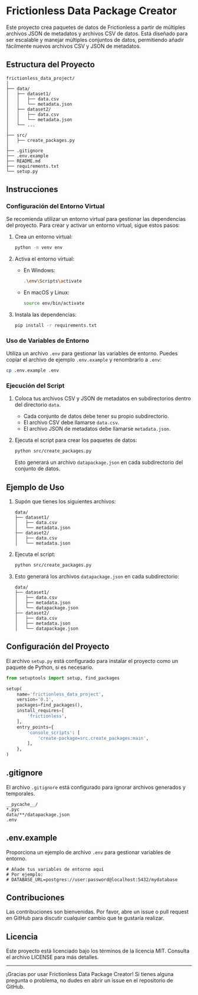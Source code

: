 # Frictionless Data Package Creator

Este proyecto crea paquetes de datos de Frictionless a partir de múltiples archivos JSON de metadatos y archivos CSV de datos. Está diseñado para ser escalable y manejar múltiples conjuntos de datos, permitiendo añadir fácilmente nuevos archivos CSV y JSON de metadatos.

## Estructura del Proyecto

```plaintext
frictionless_data_project/
│
├── data/
│   ├── dataset1/
│   │   ├── data.csv
│   │   └── metadata.json
│   ├── dataset2/
│   │   ├── data.csv
│   │   └── metadata.json
│   └── ...
│
├── src/
│   ├── create_packages.py
│
├── .gitignore
├── .env.example
├── README.md
├── requirements.txt
└── setup.py
```

## Instrucciones

### Configuración del Entorno Virtual

Se recomienda utilizar un entorno virtual para gestionar las dependencias del proyecto. Para crear y activar un entorno virtual, sigue estos pasos:

1. Crea un entorno virtual:

   ```bash
   python -m venv env
   ```

2. Activa el entorno virtual:

   - En Windows:

     ```bash
     .\env\Scripts\activate
     ```

   - En macOS y Linux:

     ```bash
     source env/bin/activate
     ```

3. Instala las dependencias:

   ```bash
   pip install -r requirements.txt
   ```

### Uso de Variables de Entorno

Utiliza un archivo `.env` para gestionar las variables de entorno. Puedes copiar el archivo de ejemplo `.env.example` y renombrarlo a `.env`:

```bash
cp .env.example .env
```

### Ejecución del Script

1. Coloca tus archivos CSV y JSON de metadatos en subdirectorios dentro del directorio `data`.
   - Cada conjunto de datos debe tener su propio subdirectorio.
   - El archivo CSV debe llamarse `data.csv`.
   - El archivo JSON de metadatos debe llamarse `metadata.json`.

2. Ejecuta el script para crear los paquetes de datos:

   ```bash
   python src/create_packages.py
   ```

   Esto generará un archivo `datapackage.json` en cada subdirectorio del conjunto de datos.

## Ejemplo de Uso

1. Supón que tienes los siguientes archivos:

   ```plaintext
   data/
   ├── dataset1/
   │   ├── data.csv
   │   └── metadata.json
   ├── dataset2/
   │   ├── data.csv
   │   └── metadata.json
   ```

2. Ejecuta el script:

   ```bash
   python src/create_packages.py
   ```

3. Esto generará los archivos `datapackage.json` en cada subdirectorio:

   ```plaintext
   data/
   ├── dataset1/
   │   ├── data.csv
   │   ├── metadata.json
   │   └── datapackage.json
   ├── dataset2/
   │   ├── data.csv
   │   ├── metadata.json
   │   └── datapackage.json
   ```

## Configuración del Proyecto

El archivo `setup.py` está configurado para instalar el proyecto como un paquete de Python, si es necesario.

```python
from setuptools import setup, find_packages

setup(
    name='frictionless_data_project',
    version='0.1',
    packages=find_packages(),
    install_requires=[
        'frictionless',
    ],
    entry_points={
        'console_scripts': [
            'create-package=src.create_packages:main',
        ],
    },
)
```

## .gitignore

El archivo `.gitignore` está configurado para ignorar archivos generados y temporales.

```plaintext
__pycache__/
*.pyc
data/**/datapackage.json
.env
```

## .env.example

Proporciona un ejemplo de archivo `.env` para gestionar variables de entorno.

```plaintext
# Añade tus variables de entorno aquí
# Por ejemplo:
# DATABASE_URL=postgres://user:password@localhost:5432/mydatabase
```

## Contribuciones

Las contribuciones son bienvenidas. Por favor, abre un issue o pull request en GitHub para discutir cualquier cambio que te gustaría realizar.

## Licencia

Este proyecto está licenciado bajo los términos de la licencia MIT. Consulta el archivo LICENSE para más detalles.

---

¡Gracias por usar Frictionless Data Package Creator! Si tienes alguna pregunta o problema, no dudes en abrir un issue en el repositorio de GitHub.
